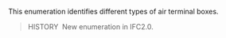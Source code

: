 This enumeration identifies different types of air terminal boxes.

> HISTORY&nbsp; New enumeration in IFC2.0.